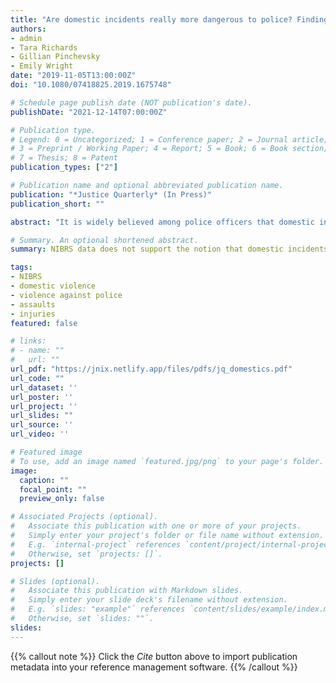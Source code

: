```yaml
---
title: "Are domestic incidents really more dangerous to police? Findings from the 2016 National Incident Based Reporting System"
authors:
- admin
- Tara Richards
- Gillian Pinchevsky
- Emily Wright
date: "2019-11-05T13:00:00Z"
doi: "10.1080/07418825.2019.1675748"

# Schedule page publish date (NOT publication's date).
publishDate: "2021-12-14T07:00:00Z"

# Publication type.
# Legend: 0 = Uncategorized; 1 = Conference paper; 2 = Journal article;
# 3 = Preprint / Working Paper; 4 = Report; 5 = Book; 6 = Book section;
# 7 = Thesis; 8 = Patent
publication_types: ["2"]

# Publication name and optional abbreviated publication name.
publication: "*Justice Quarterly* (In Press)"
publication_short: ""

abstract: "It is widely believed among police officers that domestic incidents are among the most dangerous incidents to which they respond. However, most research in this area suffers from the “denominator problem,” where prior studies have focused on incidents resulting in harm to police officers and failed to account for incidents not resulting in harm. Such methodologies can produce drastically misleading results. This paper uses data from the 2016 National Incident Based Reporting System (NIBRS) to overcome the denominator problem. We examine the probability of (1) an officer being assaulted and (2) an officer being injured or killed when responding to a domestic incident compared to a non-domestic incident while controlling for other potentially important variables. Results indicate that officers are significantly more likely to be assaulted or injured when responding to non-domestic incidents. Implications for law enforcement training, victim legitimacy, and future research are discussed."

# Summary. An optional shortened abstract.
summary: NIBRS data does not support the notion that domestic incidents are uniquely dangerous for responding officers.  

tags:
- NIBRS
- domestic violence
- violence against police
- assaults
- injuries
featured: false

# links:
# - name: ""
#   url: ""
url_pdf: "https://jnix.netlify.app/files/pdfs/jq_domestics.pdf"
url_code: ""
url_dataset: ''
url_poster: ''
url_project: ''
url_slides: ""
url_source: ''
url_video: ''

# Featured image
# To use, add an image named `featured.jpg/png` to your page's folder. 
image:
  caption: ""
  focal_point: ""
  preview_only: false

# Associated Projects (optional).
#   Associate this publication with one or more of your projects.
#   Simply enter your project's folder or file name without extension.
#   E.g. `internal-project` references `content/project/internal-project/index.md`.
#   Otherwise, set `projects: []`.
projects: []

# Slides (optional).
#   Associate this publication with Markdown slides.
#   Simply enter your slide deck's filename without extension.
#   E.g. `slides: "example"` references `content/slides/example/index.md`.
#   Otherwise, set `slides: ""`.
slides:
---
```


{{% callout note %}}
Click the *Cite* button above to import publication metadata into your reference management software.
{{% /callout %}}

